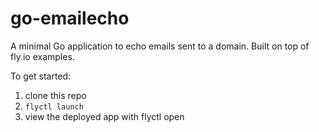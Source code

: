 # go-emailecho

A minimal Go application to echo emails sent to a domain.  Built on top of fly.io examples.

To get started:

1. clone this repo
2. `flyctl launch`
3. view the deployed app with flyctl open
